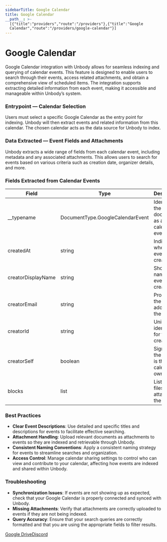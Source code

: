 ```yaml
---
sidebarTitle: Google Calendar
title: Google Calendar
__path__: >-
  [{"title":"providers","route":"/providers"},{"title":"Google
  Calendar","route":"/providers/google-calendar"}]
---
```


# Google Calendar

Google Calendar integration with Unbody allows for seamless indexing and querying of calendar events. This feature is designed to enable users to search through their events, access related attachments, and obtain a comprehensive view of scheduled items. The integration supports extracting detailed information from each event, making it accessible and manageable within Unbody’s system.

### **Entrypoint** — Calendar Selection

Users must select a specific Google Calendar as the entry point for indexing. Unbody will then extract events and related information from this calendar. The chosen calendar acts as the data source for Unbody to index.

### **Data Extracted** — Event Fields and Attachments

Unbody extracts a wide range of fields from each calendar event, including metadata and any associated attachments. This allows users to search for events based on various criteria such as creation date, organizer details, and more.

### Fields Extracted from Calendar Events

| Field | Type | Description |
| --- | --- | --- |
| \_\_typename | DocumentType.GoogleCalendarEvent | Identifies the type of document as a calendar event. |
| createdAt | string | Indicates when the event was created. |
| creatorDisplayName | string | Shows the name of the event’s creator. |
| creatorEmail | string | Provides the email address of the creator. |
| creatorId | string | Unique identifier for the creator. |
| creatorSelf | boolean | Signifies if the creator is the calendar owner. |
| blocks | list | Lists any files attached to the event. |

### **Best Practices**

-   **Clear Event Descriptions**: Use detailed and specific titles and descriptions for events to facilitate effective searching.
-   **Attachment Handling**: Upload relevant documents as attachments to events so they are indexed and retrievable through Unbody.
-   **Consistent Naming Conventions**: Apply a consistent naming strategy for events to streamline searches and organization.
-   **Access Control**: Manage calendar sharing settings to control who can view and contribute to your calendar, affecting how events are indexed and shared within Unbody.

### **Troubleshooting**

-   **Synchronization Issues**: If events are not showing up as expected, check that your Google Calendar is properly connected and synced with Unbody.
-   **Missing Attachments**: Verify that attachments are correctly uploaded to events if they are not being indexed.
-   **Query Accuracy**: Ensure that your search queries are correctly formatted and that you are using the appropriate fields to filter results.

[Google Drive](/providers/google-drive "Google Drive")[Discord](/providers/discord "Discord")